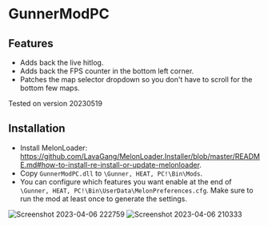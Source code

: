 # GunnerModPC

## Features
- Adds back the live hitlog.
- Adds back the FPS counter in the bottom left corner.
- Patches the map selector dropdown so you don't have to scroll for the bottom few maps.

Tested on version 20230519

## Installation
- Install MelonLoader: https://github.com/LavaGang/MelonLoader.Installer/blob/master/README.md#how-to-install-re-install-or-update-melonloader.
- Copy `GunnerModPC.dll` to `\Gunner, HEAT, PC!\Bin\Mods`.
- You can configure which features you want enable at the end of `\Gunner, HEAT, PC!\Bin\UserData\MelonPreferences.cfg`. Make sure to run the mod at least once to generate the settings.

![Screenshot 2023-04-06 222759](https://user-images.githubusercontent.com/13806656/230488996-d7b76c4d-7480-4e35-ac7e-519de13f9005.png)
![Screenshot 2023-04-06 210333](https://user-images.githubusercontent.com/13806656/230489058-cdb0f9f9-be1a-49d5-92e6-86b6138bbdf2.png)
